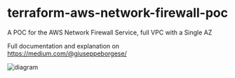 # terraform-aws-network-firewall-poc
A POC for the AWS Network Firewall Service, full VPC with a Single AZ

Full documentation and explanation on https://medium.com/@giuseppeborgese/

![diagram](https://raw.githubusercontent.com/giuseppeborgese/terraform-aws-network-firewall-poc/master/diagram.jpg)
